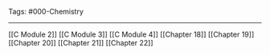 Tags: #000-Chemistry 

---
[[C Module 2]]
[[C Module 3]]
[[C Module 4]]
[[Chapter 18]]
[[Chapter 19]]
[[Chapter 20]]
[[Chapter 21]]
[[Chapter 22]]
